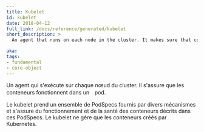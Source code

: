 ```yaml
---
title: Kubelet
id: kubelet
date: 2018-04-12
full_link: /docs/reference/generated/kubelet
short_description: >
  An agent that runs on each node in the cluster. It makes sure that containers are running in a pod.

aka:
tags:
- fundamental
- core-object
---
```

 Un agent qui s'exécute sur chaque nœud du cluster. Il s'assure que les conteneurs fonctionnent dans un　pod.

<!--more-->

Le kubelet prend un ensemble de PodSpecs fournis par divers mécanismes et s'assure du fonctionnement et de la santé des conteneurs décrits dans ces PodSpecs. Le kubelet ne gère que les conteneurs créés par Kubernetes.
